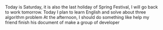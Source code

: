 Today is Saturday, it is also the last holiday of Spring Festival, I will go back to work tomorrow. Today I plan to learn English and solve about three algorithm problem
At the afternoon, I should do something like help my friend finish his document of make a group of developer
